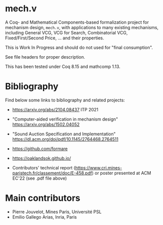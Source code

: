 # mech.v

A Coq- and Mathematical Components-based formalization project for mechanism design, `mech.v`, with applications to many existing mechanisms, including General VCG,  VCG for Search, Combinatorial VCG, Fixed/First/Second Price, ... and their properties.

This is Work In Progress and should do not used for "final consumption".

See file headers for proper description.

This has been tested under Coq 8.15 and mathcomp 1.13.

# Bibliography

Find below some links to bibliography and related projects:

- https://arxiv.org/abs/2104.08437
  ITP 2021

- "Computer-aided verification in mechanism design"
  https://arxiv.org/abs/1502.04052

- "Sound Auction Specification and Implementation"
  https://dl.acm.org/doi/pdf/10.1145/2764468.2764511

- https://github.com/formare

- https://oaklandsok.github.io/

- Contributors' technical report (https://www.cri.mines-paristech.fr/classement/doc/E-458.pdf) or poster presented at ACM EC'22 (see .pdf file above)

# Main contributors

- Pierre Jouvelot, Mines Paris, Université PSL
- Emilio Gallego Arias, Inria, Paris
